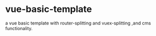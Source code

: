# vue-basic-template
a vue basic template with router-splitting and vuex-splitting ,and cms functionality.
